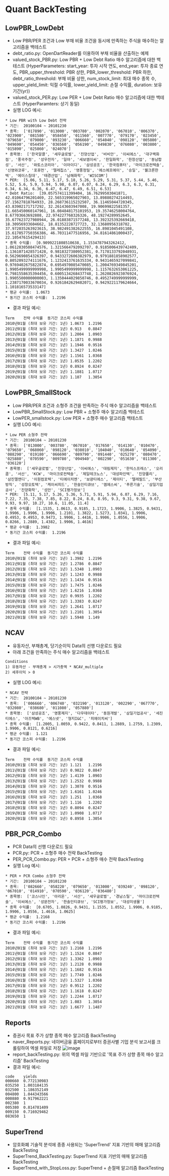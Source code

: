 
# Quant BackTesting

## LowPBR_LowDebt
- Low PBR/PER 조건과 Low 부채 비율 조건을 동시에 만족하는 주식을 매수하는 알고리즘을 백테스트
- debt_ratio.py: OpenDartReader를 이용하여 부채 비율을 산출하는 예제
- valued_stock_PBR.py: Low PBR + Low Debt Ratio 매수 알고리즘에 대한 백테스트 (HyperParameters: start_year: 투자 시작 연도, end_year: 투자 종료 연도, PBR_upper_threshold: PBR 상한, PBR_lower_threshold: PBR 하한, debt_ratio_threshold: 부채 비율 상한, num_stock_limit: 최대 매수 종목 수, upper_yield_limit: 익절 수익률, lower_yield_limit: 손절 수익률, duration: 보유 기간(yr))
- valued_stock_PER.py: Low PER + Low Debt Ratio 매수 알고리즘에 대한 백테스트 (HyperParamters: 상기 동일)
- 실행 LOG 예시: 
```
* Low PBR with Low Debt 전략
* 기간:  20100104 ~ 20101230
* 종목:  ['017890', '013000', '003780', '002070', '067010', '006370', '023900', '081580', '058450', '011560', '007770', '079170', '023450', '079650', '079000', '093230', '006660', '054040', '098120', '005800', '049690', '054450', '036560', '056190', '049830', '076080', '003800', '015890', '025860', '024070']
* 종목명:  ['한국알콜', '세우글로벌', '진양산업', '비비안', '이씨에스', '대구백화점', '풍국주정', '성우전자', '일야', '세보엠이씨', '한일화학', '한창산업', '동남합성', '서산', '와토스코리아', '이아이디', '삼성공조', '한국컴퓨터', '마이크로컨텍솔', '신영와코루', '포휴먼', '텔레칩스', '영풍정밀', '에스에프에이', '승일', '웰크론한텍', '에이스침대', '태경산업', '남해화학', 'WISCOM']
* PER:  [5.06, 5.11, 5.17, 5.18, 5.26, 5.29, 5.31, 5.37, 5.44, 5.46, 5.52, 5.6, 5.9, 5.94, 5.98, 6.07, 6.07, 6.24, 6.29, 6.3, 6.3, 6.31, 6.34, 6.34, 6.36, 6.47, 6.47, 6.49, 6.51, 6.53]
* Debt Ratio:  [39.057574111399404, 16.76299503041871, 42.01064796201469, 22.565319965027903, 13.89880274214493, 27.15627818764933, 28.268736115232507, 36.11465044720345, 43.83902171717292, 32.26143603947008, 19.90699822581357, 11.665450060147961, 16.084848175101953, 19.35746258004764, 8.67703663692808, 22.974227768326326, 48.19274289952645, 35.677623727980944, 26.01883871577248, 13.392325392669418, 18.30956933604662, 18.81352228727723, 32.13680956318702, 37.972035263923615, 38.982491382622555, 16.8981045491108, 15.617057750356386, 46.70311477516956, 34.81614861000437, 22.10547615429413]
* 종목 수익률:  [0.9099221808510638, 1.1534787943262412, 1.0612830508474576, 1.3215664792092707, 0.9185006439742409, 1.1361071428571428, 0.9818327380952381, 0.7178133792048931, 0.5629690854326397, 0.9433272606382979, 0.9791881858902577, 0.8052093274111676, 1.1232413761635334, 0.9431465927099841, 0.9769402675822874, 0.6954970085470085, 1.2004769349845201, 1.9905499999999998, 1.9905499999999998, 1.1157632653061225, 0.7981558635394456, 0.6005134268437748, 1.2620826923076924, 1.9905500000000003, 1.1350444029850746, 0.4952749999999999, 1.2387170033670034, 0.9261842629482071, 0.9429221179624664, 1.101816573533147]
* 평균 수익률:  1.0673
* 동기간 코스피 수익률:  1.2196
```
- 결과 파일 예시:
```
Term	전략 수익률	동기간 코스피 수익률
2010년01월 (최대 보유 기간: 1년)	1.0673	1.2196
2011년01월 (최대 보유 기간: 1년)	0.913	0.8847
2012년01월 (최대 보유 기간: 1년)	1.2004	1.0903
2013년01월 (최대 보유 기간: 1년)	1.1871	0.9988
2014년01월 (최대 보유 기간: 1년)	1.1946	0.9516
2015년01월 (최대 보유 기간: 1년)	1.3427	1.0246
2016년01월 (최대 보유 기간: 1년)	1.1561	1.0368
2017년01월 (최대 보유 기간: 1년)	1.0535	1.2202
2018년01월 (최대 보유 기간: 1년)	0.8924	0.8247
2019년01월 (최대 보유 기간: 1년)	1.1881	1.0717
2020년01월 (최대 보유 기간: 1년)	1.107	1.3054
```

## LowPBR_SmallStock
- Low PBR/PER 조건과 소형주 조건을 만족하는 주식 매수 알고리즘을 백테스트
- LowPBR_SmallStock.py: Low PBR + 소형주 매수 알고리즘 백테스트
- LowPER_smallstock.py: Low PER + 소형주 매수 알고리즘 백테스트
- 실행 LOG 예시:
```
* Low PER 소형주 전략
* 기간:  20100104 ~ 20101230
* 종목:  ['013000', '003780', '067010', '017650', '014130', '010470', '079650', '068060', '098120', '038010', '104040', '010640', '054090', '088290', '019180', '066690', '089790', '091440', '025270', '080470', '025880', '070590', '009780', '094940', '002290', '051630', '011300', '036120']
* 종목명:  ['세우글로벌', '진양산업', '이씨에스', '대림제지', '한익스프레스', '오리콤', '서산', 'KCW', '마이크로컨텍솔', '제일테크노스', '대성파인텍', '진양폴리', '삼진엘앤디', '이원컴포텍', '티에이치엔', '보광티에스', '제이티', '텔레필드', '부산방직', '성창오토텍', '케이씨피드', '한솔인티큐브', '엠에스씨', '푸른기술', '삼일기업공사', '진양화학', '성안', 'SCI평가정보']
* PER:  [5.11, 5.17, 5.26, 5.36, 5.71, 5.91, 5.94, 6.07, 6.29, 7.16, 7.22, 7.35, 7.38, 7.85, 8.22, 8.24, 8.8, 8.95, 9.3, 9.31, 9.38, 9.67, 9.93, 9.97, 10.27, 10.6, 11.05, 11.4]
* 종목 수익률:  [1.1535, 1.0613, 0.9185, 1.1723, 1.9906, 1.3825, 0.9431, 1.9906, 1.9906, 1.9906, 1.2101, 1.3822, 1.5273, 1.0341, 1.9906, 0.4953, 0.4953, 0.9473, 1.9906, 1.4416, 1.9906, 1.0556, 1.9906, 0.8266, 1.2889, 1.4382, 1.9906, 1.4616]
* 평균 수익률:  1.3982
* 동기간 코스피 수익률:  1.2196
```

- 결과 파일 예시:
```
Term	전략 수익률	동기간 코스피 수익률
2010년01월 (최대 보유 기간: 1년)	1.3982	1.2196
2011년01월 (최대 보유 기간: 1년)	1.2786	0.8847
2012년01월 (최대 보유 기간: 1년)	1.5348	1.0903
2013년01월 (최대 보유 기간: 1년)	1.1243	0.9988
2014년01월 (최대 보유 기간: 1년)	1.1434	0.9516
2015년01월 (최대 보유 기간: 1년)	1.7475	1.0246
2016년01월 (최대 보유 기간: 1년)	1.6216	1.0368
2017년01월 (최대 보유 기간: 1년)	0.9935	1.2202
2018년01월 (최대 보유 기간: 1년)	1.3383	0.8247
2019년01월 (최대 보유 기간: 1년)	1.2641	1.0717
2020년01월 (최대 보유 기간: 1년)	1.2101	1.3054
2021년01월 (최대 보유 기간: 1년)	1.5948	1.149
```

## NCAV
- 유동자산, 부채총계, 당기순이익 Data의 선행 다운로드 필요
- 아래 조건을 만족하는 주식 매수 알고리즘을 백테스트
```
Conditions
1) 유동자산 - 부채총계 > 시가총액 * NCAV_multiple
2) 세후이익 > 0
```
- 실행 LOG 예시:
```
* NCAV 전략
* 기간:  20100104 ~ 20101230
* 종목:  ['006660', '006740', '032190', '013120', '002290', '067770', '032080', '038680', '011080', '057880']
* 종목명:  ['삼성공조', '영풍제지', '다우데이타', '동원개발', '삼일기업공사', '세진티에스', '아즈텍WB', '에스넷', '형지I&C', '피에이치씨']
* 종목 수익률:  [1.2005, 1.0059, 0.9422, 0.8411, 1.2889, 1.2759, 1.2309, 1.9906, 0.8121, 0.6216]
* 평균 수익률:  1.121
* 동기간 코스피 수익률:  1.2196
```
- 결과 파일 예시:
```
Term	전략 수익률	동기간 코스피 수익률
2010년01월 (최대 보유 기간: 1년)	1.121	1.2196
2011년01월 (최대 보유 기간: 1년)	0.9822	0.8847
2012년01월 (최대 보유 기간: 1년)	1.4139	1.0903
2013년01월 (최대 보유 기간: 1년)	1.2532	0.9988
2014년01월 (최대 보유 기간: 1년)	1.3078	0.9516
2015년01월 (최대 보유 기간: 1년)	1.6161	1.0246
2016년01월 (최대 보유 기간: 1년)	1.251	1.0368
2017년01월 (최대 보유 기간: 1년)	1.116	1.2202
2018년01월 (최대 보유 기간: 1년)	0.8094	0.8247
2019년01월 (최대 보유 기간: 1년)	1.0908	1.0717
2020년01월 (최대 보유 기간: 1년)	0.8958	1.3054
```

## PBR_PCR_Combo
- PCR Data의 선행 다운로드 필요
- PCR.py: PCR + 소형주 매수 전략 BackTesting
- PER_PCR_Combo.py: PER + PCR + 소형주 매수 전략 BackTesting
- 실행 Log 예시:
```
* PER + PCR Combo 소형주 전략
* 기간:  20100104 ~ 20101230
* 종목:  ['082660', '058220', '079650', '013000', '039240', '098120', '067010', '014910', '070590', '036120', '036480']
* 종목명:  ['코스나인', '아리온', '서산', '세우글로벌', '경남스틸', '마이크로컨텍솔', '이씨에스', '성문전자', '한솔인티큐브', 'SCI평가정보', '대성미생물']
* 종목 수익률:  [0.6705, 1.0826, 0.9431, 1.1535, 1.0552, 1.9906, 0.9185, 1.9906, 1.0556, 1.4616, 1.0625]
* 평균 수익률:  1.2168
* 동기간 코스피 수익률:  1.2196
```
- 결과 파일 예시:
```
Term	전략 수익률	동기간 코스피 수익률
2010년01월 (최대 보유 기간: 1년)	1.2168	1.2196
2011년01월 (최대 보유 기간: 1년)	1.1524	0.8847
2012년01월 (최대 보유 기간: 1년)	1.3362	1.0903
2013년01월 (최대 보유 기간: 1년)	1.2128	0.9988
2014년01월 (최대 보유 기간: 1년)	1.1682	0.9516
2015년01월 (최대 보유 기간: 1년)	1.7749	1.0246
2016년01월 (최대 보유 기간: 1년)	1.5327	1.0368
2017년01월 (최대 보유 기간: 1년)	0.9512	1.2202
2018년01월 (최대 보유 기간: 1년)	1.1618	0.8247
2019년01월 (최대 보유 기간: 1년)	1.2244	1.0717
2020년01월 (최대 보유 기간: 1년)	1.083	1.3054
2021년01월 (최대 보유 기간: 1년)	1.6677	1.1487
```

## Reports
- 증권사 목표 주가 상향 종목 매수 알고리즘 BackTesting
- naver_Reports.py: 네이버금융 홈페이지로부터 증권사별 기업 분석 보고서를 크롤링하여 엑셀 파일로 저장
![image](https://user-images.githubusercontent.com/55021961/138707797-b65ee1ac-64bc-42ba-b9c4-1a4516b47260.png)
- report_backTesting.py: 위의 엑셀 파일 기반으로 '목표 주가 상향 종목 매수 알고리즘' BackTesting
- 결과 파일 예시:
```
code	yields
000660	0.772130983
035250	1.003184135
032500	1.186352149
004800	1.044343566
000880	0.917962221
002380	1
005380	0.814781409
009150	0.716929462
083650	1
```

## SuperTrend
- 암호화폐 기술적 분석에 종종 사용되는 'SuperTrend' 지표 기반의 매매 알고리즘 BackTesting
- SuperTrend_BackTesting.py: SuperTrend 지표 기반의 매매 알고리즘 BackTesting
- SuperTrend_with_StopLoss.py: SuperTrend + 손절매 알고리즘 BackTesting



